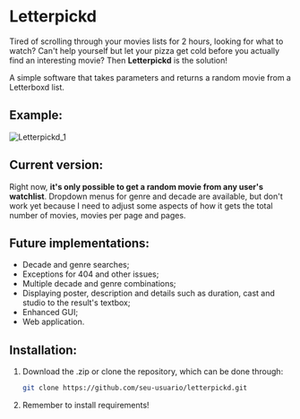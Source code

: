 # Letterpickd

Tired of scrolling through your movies lists for 2 hours, looking for what to watch?
Can't help yourself but let your pizza get cold before you actually find an interesting movie?
Then **Letterpickd** is the solution!

A simple software that takes parameters and returns a random movie from a Letterboxd list.

## Example:
![Letterpickd_1](https://github.com/user-attachments/assets/e2c8af4d-2322-479a-8988-751b4c8e55f1)


## Current version:

Right now, **it's only possible to get a random movie from any user's watchlist**.
Dropdown menus for genre and decade are available, but don't work yet because I need to
adjust some aspects of how it gets the total number of movies, movies per page and pages.

## Future implementations:

- Decade and genre searches;
- Exceptions for 404 and other issues; 
- Multiple decade and genre combinations;
- Displaying poster, description and details such as duration, cast and studio
to the result's textbox;
- Enhanced GUI;
- Web application.

## Installation:

1. Download the .zip or clone the repository, which can be done through:
   ```bash
   git clone https://github.com/seu-usuario/letterpickd.git

2. Remember to install requirements!
